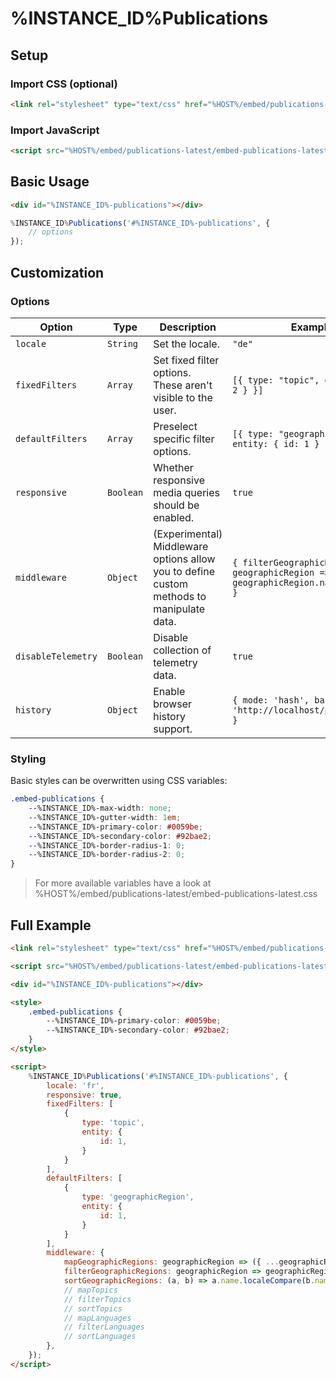 # %INSTANCE_ID%Publications

## Setup

### Import CSS (optional)

```html
<link rel="stylesheet" type="text/css" href="%HOST%/embed/publications-latest/embed-publications-latest.css">
```

### Import JavaScript

```html
<script src="%HOST%/embed/publications-latest/embed-publications-latest.js"></script>
```

## Basic Usage

```html
<div id="%INSTANCE_ID%-publications"></div>
```

```javascript
%INSTANCE_ID%Publications('#%INSTANCE_ID%-publications', {
    // options
});
```

## Customization

### Options

| Option              | Type      | Description                                                                              | Example                                                    |
|---------------------|-----------|------------------------------------------------------------------------------------------|------------------------------------------------------------|
| `locale`            | `String`  | Set the locale.                                                                          | `"de"`                                                     |
| `fixedFilters`      | `Array`   | Set fixed filter options. These aren't visible to the user.                              | `[{ type: "topic", entity: { id: 2 } }]`                   |
| `defaultFilters`    | `Array`   | Preselect specific filter options.                                                       | `[{ type: "geographicRegion", entity: { id: 1 } }]`                |
| `responsive`        | `Boolean` | Whether responsive media queries should be enabled.                                      | `true`                                                     |
| `middleware`        | `Object`  | (Experimental) Middleware options allow you to define custom methods to manipulate data. | `{ filterGeographicRegions: geographicRegion => geographicRegion.name !== "Foo" }` |
| `disableTelemetry`  | `Boolean` | Disable collection of telemetry data.                                                    | `true`                                                     |
| `history`           | `Object`  | Enable browser history support.                                                          | `{ mode: 'hash', base: 'http://localhost/publications' }`          |

### Styling

Basic styles can be overwritten using CSS variables:

```css
.embed-publications {
    --%INSTANCE_ID%-max-width: none;
    --%INSTANCE_ID%-gutter-width: 1em;
    --%INSTANCE_ID%-primary-color: #0059be;
    --%INSTANCE_ID%-secondary-color: #92bae2;
    --%INSTANCE_ID%-border-radius-1: 0;
    --%INSTANCE_ID%-border-radius-2: 0;
}
```

> For more available variables have a look at %HOST%/embed/publications-latest/embed-publications-latest.css

## Full Example

```html
<link rel="stylesheet" type="text/css" href="%HOST%/embed/publications-latest/embed-publications-latest.css">

<script src="%HOST%/embed/publications-latest/embed-publications-latest.js"></script>

<div id="%INSTANCE_ID%-publications"></div>

<style>
    .embed-publications {
        --%INSTANCE_ID%-primary-color: #0059be;
        --%INSTANCE_ID%-secondary-color: #92bae2;
    }
</style>

<script>
    %INSTANCE_ID%Publications('#%INSTANCE_ID%-publications', {
        locale: 'fr',
        responsive: true,
        fixedFilters: [
            { 
                type: 'topic', 
                entity: { 
                    id: 1,
                } 
            }
        ],
        defaultFilters: [
            { 
                type: 'geographicRegion', 
                entity: { 
                    id: 1,
                } 
            }
        ],
        middleware: {
            mapGeographicRegions: geographicRegion => ({ ...geographicRegion, name: geographicRegion.name === 'Foo' ? 'Bar' : geographicRegion.name }),
            filterGeographicRegions: geographicRegion => geographicRegion.id !== 1,
            sortGeographicRegions: (a, b) => a.name.localeCompare(b.name),
            // mapTopics
            // filterTopics
            // sortTopics
            // mapLanguages
            // filterLanguages
            // sortLanguages
        },
    });
</script>
```